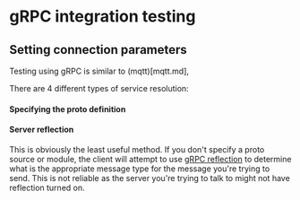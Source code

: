 # gRPC integration testing

## Setting connection parameters

Testing using gRPC is similar to (mqtt)[mqtt.md],

There are 4 different types of service resolution:

#### Specifying the proto definition

#### Server reflection

This is obviously the least useful method. If you don't specify a proto source or module, the client
will attempt to
use [gRPC reflection](https://github.com/grpc/grpc/blob/master/doc/server-reflection.md) to
determine what is the appropriate message type for the message you're trying to send. This is not
reliable as the server you're trying to talk to might not have reflection turned on. 
